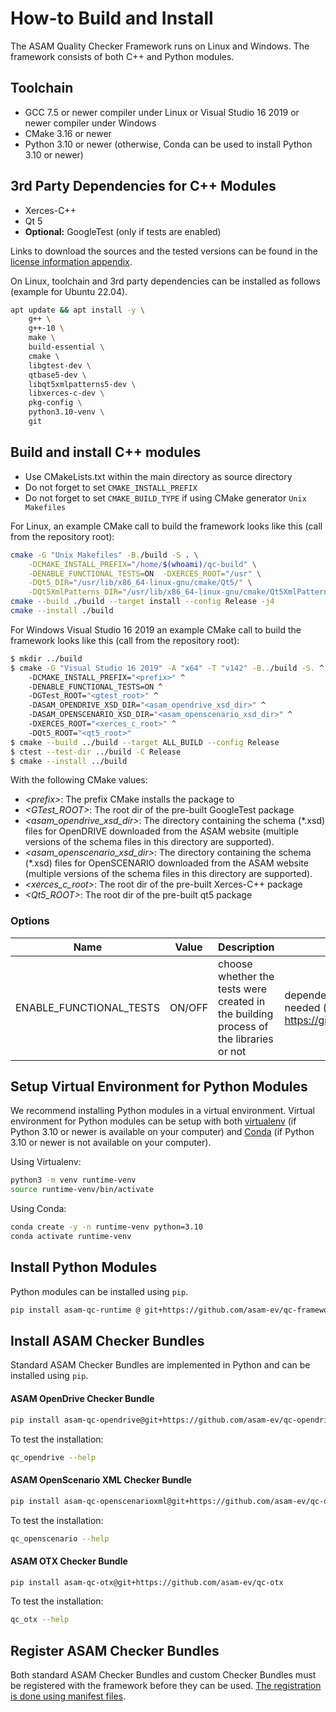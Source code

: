 <!---
Copyright 2023 CARIAD SE.
 
This Source Code Form is subject to the terms of the Mozilla
Public License, v. 2.0. If a copy of the MPL was not distributed
with this file, You can obtain one at https://mozilla.org/MPL/2.0/.
-->

# How-to Build and Install

The ASAM Quality Checker Framework runs on Linux and Windows. The framework consists of both C++ and Python modules.

## Toolchain

- GCC 7.5 or newer compiler under Linux or Visual Studio 16 2019 or newer
  compiler under Windows
- CMake 3.16 or newer
- Python 3.10 or newer (otherwise, Conda can be used to install Python 3.10 or newer)

## 3rd Party Dependencies for C++ Modules

- Xerces-C++
- Qt 5
- **Optional:** GoogleTest (only if tests are enabled)

Links to download the sources and the tested versions can be found in the
[license information appendix](licenses/readme.md).

On Linux, toolchain and 3rd party dependencies can be installed as follows (example for Ubuntu 22.04).

```bash
apt update && apt install -y \
    g++ \
    g++-10 \
    make \
    build-essential \
    cmake \
    libgtest-dev \
    qtbase5-dev \
    libqt5xmlpatterns5-dev \
    libxerces-c-dev \
    pkg-config \
    python3.10-venv \
    git
```

## Build and install C++ modules

- Use CMakeLists.txt within the main directory as source directory
- Do not forget to set `CMAKE_INSTALL_PREFIX`
- Do not forget to set `CMAKE_BUILD_TYPE` if using CMake generator `Unix
  Makefiles`

For Linux, an example CMake call to build the framework
looks like this (call from the repository root):

```bash
cmake -G "Unix Makefiles" -B./build -S . \
    -DCMAKE_INSTALL_PREFIX="/home/$(whoami)/qc-build" \
    -DENABLE_FUNCTIONAL_TESTS=ON  -DXERCES_ROOT="/usr" \
    -DQt5_DIR="/usr/lib/x86_64-linux-gnu/cmake/Qt5/" \
    -DQt5XmlPatterns_DIR="/usr/lib/x86_64-linux-gnu/cmake/Qt5XmlPatterns/"
cmake --build ./build --target install --config Release -j4
cmake --install ./build
```

For Windows Visual Studio 16 2019 an example CMake call to build the framework
looks like this (call from the repository root):

```bash
$ mkdir ../build
$ cmake -G "Visual Studio 16 2019" -A "x64" -T "v142" -B../build -S. ^
    -DCMAKE_INSTALL_PREFIX="<prefix>" ^
    -DENABLE_FUNCTIONAL_TESTS=ON ^
    -DGTest_ROOT="<gtest_root>" ^ 
    -DASAM_OPENDRIVE_XSD_DIR="<asam_opendrive_xsd_dir>" ^
    -DASAM_OPENSCENARIO_XSD_DIR="<asam_openscenario_xsd_dir>" ^ 
    -DXERCES_ROOT="<xerces_c_root>" ^
    -DQt5_ROOT="<qt5_root>"
$ cmake --build ../build --target ALL_BUILD --config Release
$ ctest --test-dir ../build -C Release
$ cmake --install ../build
```

With the following CMake values:

- _\<prefix\>_: The prefix CMake installs the package to
- _\<GTest_ROOT\>_: The root dir of the pre-built GoogleTest package
- _\<asam_opendrive_xsd_dir\>_: The directory containing the schema (*.xsd)
  files for OpenDRIVE downloaded from the ASAM website (multiple versions of
  the schema files in this directory are supported).
- _\<asam_openscenario_xsd_dir\>_: The directory containing the schema (*.xsd)
  files for OpenSCENARIO downloaded from the ASAM website (multiple versions of
  the schema files in this directory are supported).
- _\<xerces_c_root\>_: The root dir of the pre-built Xerces-C++ package
- _\<Qt5_ROOT\>_: The root dir of the pre-built qt5 package

### Options

| Name | Value | Description | Remarks |
| ---- | ----- | ----------- | ------- |
| ENABLE_FUNCTIONAL_TESTS | ON/OFF | choose whether the tests were created in the building process of the libraries or not | dependency to a valid gtest package needed (see <https://github.com/google/googletest>) |

## Setup Virtual Environment for Python Modules

We recommend installing Python modules in a virtual environment. Virtual environment for Python modules can be setup with both [virtualenv](https://docs.python.org/3/library/venv.html) (if Python 3.10 or newer is available on your computer) and [Conda](https://docs.anaconda.com/miniconda/) (if Python 3.10 or newer is not available on your computer).

Using Virtualenv:

```bash
python3 -m venv runtime-venv
source runtime-venv/bin/activate
```

Using Conda:

```bash
conda create -y -n runtime-venv python=3.10 
conda activate runtime-venv
```

## Install Python Modules

Python modules can be installed using `pip`.

```bash
pip install asam-qc-runtime @ git+https://github.com/asam-ev/qc-framework#subdirectory=runtime
```

## Install ASAM Checker Bundles

Standard ASAM Checker Bundles are implemented in Python and can be installed using `pip`.

#### ASAM OpenDrive Checker Bundle

```bash
pip install asam-qc-opendrive@git+https://github.com/asam-ev/qc-opendrive
```

To test the installation:

```bash
qc_opendrive --help
```

#### ASAM OpenScenario XML Checker Bundle

```bash
pip install asam-qc-openscenarioxml@git+https://github.com/asam-ev/qc-openscenarioxml
```

To test the installation: 

```bash
qc_openscenario --help
```

#### ASAM OTX Checker Bundle

```bash
pip install asam-qc-otx@git+https://github.com/asam-ev/qc-otx
```

To test the installation: 

```bash
qc_otx --help
```

## Register ASAM Checker Bundles

Both standard ASAM Checker Bundles and custom Checker Bundles must be registered with the framework before they can be used. [The registration is done using manifest files](doc/manual/manifest_file.md).
